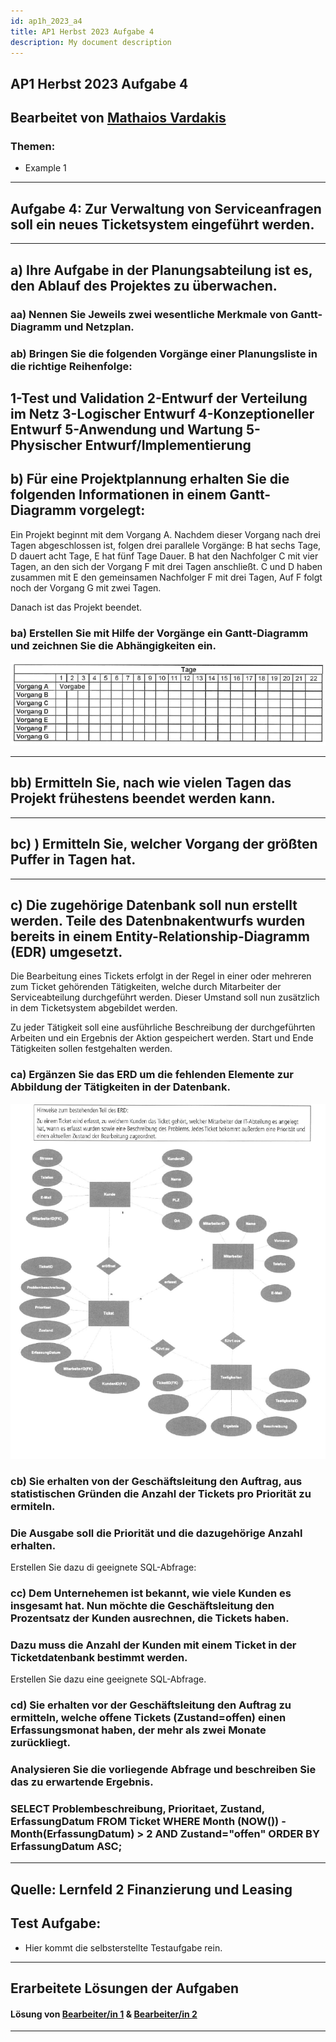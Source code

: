 ```yaml
---
id: ap1h_2023_a4
title: AP1 Herbst 2023 Aufgabe 4
description: My document description
---
```


## AP1 Herbst 2023 Aufgabe 4 

## Bearbeitet von [Mathaios Vardakis](<../../../user/Auszubildende Michel/vardakis.md>)

### Themen:

- Example 1

---

## Aufgabe 4: Zur Verwaltung von Serviceanfragen soll ein neues Ticketsystem eingeführt werden.


---


## a)	Ihre Aufgabe in der Planungsabteilung ist es, den Ablauf des Projektes zu überwachen.

### aa) Nennen Sie Jeweils zwei wesentliche Merkmale von Gantt-Diagramm und Netzplan.



### ab) Bringen Sie die folgenden Vorgänge einer Planungsliste in die richtige Reihenfolge:
1-Test und Validation
2-Entwurf der Verteilung im Netz
3-Logischer Entwurf
4-Konzeptioneller Entwurf
5-Anwendung und Wartung
5-Physischer Entwurf/Implementierung
---


## b) Für eine Projektplannung erhalten Sie die folgenden Informationen in einem Gantt-Diagramm vorgelegt:

Ein Projekt beginnt mit dem Vorgang A. Nachdem dieser Vorgang nach drei Tagen abgeschlossen ist, folgen drei parallele Vorgänge: B hat sechs Tage, D dauert acht Tage, E hat fünf Tage Dauer. B hat den Nachfolger C mit vier Tagen, an den sich der Vorgang F mit drei Tagen anschließt. C und D haben zusammen mit E den gemeinsamen Nachfolger F mit drei Tagen, Auf F folgt noch der Vorgang G mit zwei Tagen.

Danach ist das Projekt beendet.

### ba) Erstellen Sie mit Hilfe der Vorgänge ein Gantt-Diagramm und zeichnen Sie die 	Abhängigkeiten ein. 

![AP1h 2023 Aufgabe 4 ba](/img/AP1/2023/ap1h_2023/solution/AP1_2023_Herbst_Aufgabe4_ba.png)


---

## bb) Ermitteln Sie, nach wie vielen Tagen das Projekt frühestens beendet werden kann.

---

## bc) ) Ermitteln Sie, welcher Vorgang der größten Puffer in Tagen hat.


---

## c)	Die zugehörige Datenbank soll nun erstellt werden. Teile des Datenbnakentwurfs wurden bereits in einem Entity-Relationship-Diagramm (EDR) umgesetzt.

Die Bearbeitung eines Tickets erfolgt in der Regel in einer oder mehreren zum Ticket gehörenden Tätigkeiten, welche durch Mitarbeiter der Serviceabteilung durchgeführt werden. Dieser Umstand soll nun zusätzlich in dem Ticketsystem abgebildet werden.

Zu jeder Tätigkeit soll eine ausführliche Beschreibung der durchgeführten Arbeiten und ein Ergebnis der Aktion gespeichert werden. Start und Ende Tätigkeiten sollen festgehalten werden.

### ca) Ergänzen Sie das ERD um die fehlenden Elemente zur Abbildung der Tätigkeiten in der Datenbank.

![Aufgabe 4 ca)](/img/AP1/2023/ap1h_2023/AP1_2023_Herbst_Aufgabe4_ca.png)



### cb) Sie erhalten von der Geschäftsleitung den Auftrag, aus statistischen Gründen die Anzahl der Tickets pro Priorität zu ermiteln.
### Die Ausgabe soll die Priorität und die dazugehörige Anzahl erhalten.
Erstellen Sie dazu di geeignete SQL-Abfrage:



### cc) Dem Unternehemen ist bekannt, wie viele Kunden es insgesamt hat. Nun möchte die Geschäftsleitung den Prozentsatz der Kunden ausrechnen, die Tickets haben.
### Dazu muss die Anzahl der Kunden mit einem Ticket in der Ticketdatenbank bestimmt werden.
Erstellen Sie dazu eine geeignete SQL-Abfrage.


### cd) Sie erhalten vor der Geschäftsleitung den Auftrag zu ermitteln, welche offene Tickets (Zustand=offen) einen Erfassungsmonat haben, der mehr als zwei Monate zurückliegt.
### Analysieren Sie die vorliegende Abfrage und beschreiben Sie das zu erwartende Ergebnis.
### SELECT Problembeschreibung, Prioritaet, Zustand, ErfassungDatum FROM Ticket WHERE Month (NOW()) -Month(ErfassungDatum) > 2 AND Zustand="offen" ORDER BY ErfassungDatum ASC;



---

Quelle: Lernfeld 2 Finanzierung und Leasing
---

## Test Aufgabe:

- Hier kommt die selbsterstellte Testaufgabe rein.

----

## Erarbeitete Lösungen der Aufgaben

#### Lösung von [Bearbeiter/in 1](../AP1/2021/ap1h_2021/solution/solution_name.md)  & [Bearbeiter/in 2](../AP1/2021/ap1h_2021/solution/solution_name.md)

----
